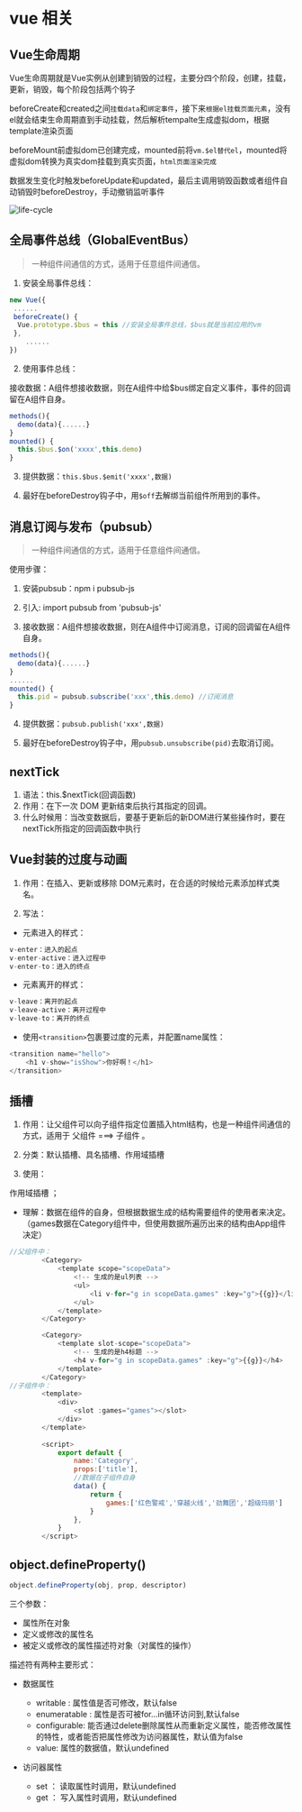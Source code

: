 # vue 相关  


## Vue生命周期   

Vue生命周期就是Vue实例从创建到销毁的过程，主要分四个阶段，创建，挂载，更新，销毁，每个阶段包括两个钩子  

beforeCreate和created之间`挂载data`和`绑定事件`，接下来`根据el挂载页面元素`，没有el就会结束生命周期直到手动挂载，然后解析tempalte生成虚拟dom，根据template渲染页面   

beforeMount前虚拟dom已创建完成，mounted前将`vm.$el替代el`，mounted将虚拟dom转换为真实dom挂载到真实页面，`html页面渲染完成`     

数据发生变化时触发beforeUpdate和updated，最后主调用销毁函数或者组件自动销毁时beforeDestroy，手动撤销监听事件

![life-cycle](./images/life-cycle.png)

## 全局事件总线（GlobalEventBus）  

>一种组件间通信的方式，适用于任意组件间通信。

1. 安装全局事件总线： 

```js
new Vue({
 ......
 beforeCreate() {
  Vue.prototype.$bus = this //安装全局事件总线，$bus就是当前应用的vm
 },
    ......
}) 
```

2. 使用事件总线：   

接收数据：A组件想接收数据，则在A组件中给$bus绑定自定义事件，事件的回调留在A组件自身。   

```js
methods(){
  demo(data){......}
}
mounted() {
  this.$bus.$on('xxxx',this.demo)
}
```  

3. 提供数据：`this.$bus.$emit('xxxx',数据)` 

4. 最好在beforeDestroy钩子中，用`$off`去解绑当前组件所用到的事件。   


## 消息订阅与发布（pubsub）   

>一种组件间通信的方式，适用于任意组件间通信。

使用步骤：  

1. 安装pubsub：npm i pubsub-js  

2. 引入: import pubsub from 'pubsub-js'  

3. 接收数据：A组件想接收数据，则在A组件中订阅消息，订阅的回调留在A组件自身。  

```js
methods(){
  demo(data){......}
}
......
mounted() {
  this.pid = pubsub.subscribe('xxx',this.demo) //订阅消息
}
```  

4. 提供数据：`pubsub.publish('xxx',数据)`  

5. 最好在beforeDestroy钩子中，用`pubsub.unsubscribe(pid)`去取消订阅。   


## nextTick  
1. 语法：this.$nextTick(回调函数)  
2. 作用：在下一次 DOM 更新结束后执行其指定的回调。  
3. 什么时候用：当改变数据后，要基于更新后的新DOM进行某些操作时，要在nextTick所指定的回调函数中执行   


## Vue封装的过度与动画  

1. 作用：在插入、更新或移除 DOM元素时，在合适的时候给元素添加样式类名。

2. 写法： 

- 元素进入的样式：
```js
v-enter：进入的起点
v-enter-active：进入过程中
v-enter-to：进入的终点
```

- 元素离开的样式：
```js
v-leave：离开的起点
v-leave-active：离开过程中
v-leave-to：离开的终点
```

- 使用`<transition>`包裹要过度的元素，并配置name属性：

```js
<transition name="hello">
	<h1 v-show="isShow">你好啊！</h1>
</transition>
```   

 
## 插槽   
1. 作用：让父组件可以向子组件指定位置插入html结构，也是一种组件间通信的方式，适用于 父组件 ===> 子组件 。  

2. 分类：默认插槽、具名插槽、作用域插槽  

3. 使用：

作用域插槽 ；  

- 理解：数据在组件的自身，但根据数据生成的结构需要组件的使用者来决定。（games数据在Category组件中，但使用数据所遍历出来的结构由App组件决定）

```js
//父组件中：
		<Category>
			<template scope="scopeData">
				<!-- 生成的是ul列表 -->
				<ul>
					<li v-for="g in scopeData.games" :key="g">{{g}}</li>
				</ul>
			</template>
		</Category>

		<Category>
			<template slot-scope="scopeData">
				<!-- 生成的是h4标题 -->
				<h4 v-for="g in scopeData.games" :key="g">{{g}}</h4>
			</template>
		</Category>
//子组件中：
        <template>
            <div>
                <slot :games="games"></slot>
            </div>
        </template>
		
        <script>
            export default {
                name:'Category',
                props:['title'],
                //数据在子组件自身
                data() {
                    return {
                        games:['红色警戒','穿越火线','劲舞团','超级玛丽']
                    }
                },
            }
        </script>
```  


## object.defineProperty()  

```js
object.defineProperty(obj, prop, descriptor)
```

三个参数：  
- 属性所在对象  
- 定义或修改的属性名  
- 被定义或修改的属性描述符对象（对属性的操作）   

描述符有两种主要形式：


- 数据属性    
   - writable : 属性值是否可修改，默认false
   - enumeratable : 属性是否可被for...in循环访问到,默认false    
   - configurable:  能否通过delete删除属性从而重新定义属性，能否修改属性的特性，或者能否把属性修改为访问器属性，默认值为false
   - value: 属性的数据值，默认undefined  


- 访问器属性
   - set  ： 读取属性时调用，默认undefined  
   - get  ： 写入属性时调用，默认undefined  
